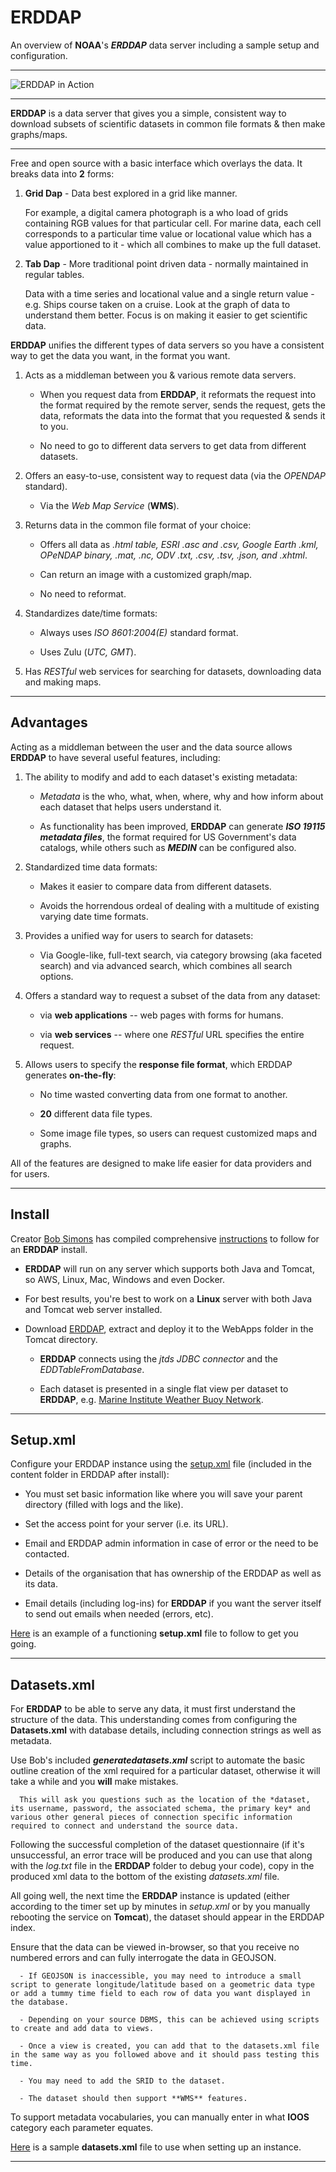 # ERDDAP

An overview of **NOAA**'s **_ERDDAP_** data server including a sample setup and configuration.

---
![ERDDAP in Action][logo]

[logo]: http://www.digital-geography.com/wp-content/uploads/2016/03/MakeGraph.png "Example ERDDAP Interface"


---
**ERDDAP** is a data server that gives you a simple, consistent way to download subsets of scientific datasets in common file formats & then make graphs/maps.

---
Free and open source with a basic interface which overlays the data. It breaks data into **2** forms:

1. **Grid Dap** - Data best explored in a grid like manner.

   For example, a digital camera photograph is a who load of grids containing RGB values for that particular cell.
For marine data, each cell corresponds to a particular time value or locational value which has a value apportioned to it - which all combines to make up the full dataset.

2. **Tab Dap** - More traditional point driven data - normally maintained in regular tables.

   Data with a time series and locational value and a single return value - e.g. Ships course taken on a cruise.
Look at the graph of data to understand them better.
Focus is on making it easier to get scientific data.

**ERDDAP** unifies the different types of data servers so you have a consistent way to get the data you want, in the format you want.

1. Acts as a middleman between you & various remote data servers.

   + When you request data from **ERDDAP**, it reformats the request into the format required by the remote server, sends the request, gets the data, reformats the data into the format that you requested & sends it to you.

   + No need to go to different data servers to get data from different datasets.

2. Offers an easy-to-use, consistent way to request data (via the *OPENDAP* standard).

   + Via the *Web Map Service* (**WMS**).

3. Returns data in the common file format of your choice:
  
   + Offers all data as *.html table, ESRI .asc and .csv, Google Earth .kml, OPeNDAP binary, .mat, .nc, ODV .txt, .csv, .tsv, .json, and .xhtml*.

   + Can return an image with a customized graph/map.

   + No need to reformat.
  
4. Standardizes date/time formats:

   + Always uses *ISO 8601:2004(E)* standard format.

   + Uses Zulu (*UTC, GMT*).
  
5. Has *RESTful* web services for searching for datasets, downloading data and making maps.

---
## Advantages

Acting as a middleman between the user and the data source allows **ERDDAP** to have several useful features, including:

   1. The ability to modify and add to each dataset's existing metadata:
   
      - _Metadata_ is the who, what, when, where, why and how inform about each dataset that helps users understand it.
      
      - As functionality has been improved, **ERDDAP** can generate ***ISO 19115 metadata files***, the format required for US Government's data catalogs, while others such as ***MEDIN*** can be configured also.
      
   2. Standardized time data formats:
   
      - Makes it easier to compare data from different datasets.
      
      - Avoids the horrendous ordeal of dealing with a multitude of existing varying date time formats.
      
   3. Provides a unified way for users to search for datasets:
   
       - Via Google-like,  full-text search, via category browsing (aka faceted search) and via advanced search, which combines all search options.
       
   4. Offers a standard way to request a subset of the data from any dataset:
   
        - via **web applications** -- web pages with forms for humans.
        
        - via **web services** -- where one *RESTful* URL specifies the entire request.
        
   5. Allows users to specify the **response file format**, which ERDDAP generates **on-the-fly**:
   
        - No time wasted converting data from one format to another.
        
        - **20** different data file types.
        
        - Some image file types, so users can request customized maps and graphs.
       
      
 All of the features are designed to make life easier for data providers and for users.     

---
## Install

Creator [Bob Simons](https://github.com/BobSimons) has compiled comprehensive [instructions](http://coastwatch.pfeg.noaa.gov/erddap/download/setup.html) to follow for an **ERDDAP** install.

   + **ERDDAP** will run on any server which supports both Java and Tomcat, so AWS, Linux, Mac, Windows and even Docker. 

   + For best results, you're best to work on a **Linux** server with both Java and Tomcat web server installed. 
   
   + Download [ERDDAP](https://coastwatch.pfeg.noaa.gov/erddap/download/erddapContent.zip), extract and deploy it to the WebApps folder in the Tomcat directory.

     + **ERDDAP** connects using the *jtds JDBC connector* and the *EDDTableFromDatabase*.
   
     + Each dataset is presented in a single flat view per dataset to **ERDDAP**, e.g. [Marine Institute Weather Buoy Network](https://erddap.marine.ie/erddap/tabledap/IWBNetwork.html).

---
## Setup.xml

Configure your ERDDAP instance using the [setup.xml]() file (included in the content folder in ERDDAP after install):

   - You must set basic information like where you will save your parent directory (filled with logs and the like).

   - Set the access point for your server (i.e. its URL).
   
   - Email and ERDDAP admin information in case of error or the need to be contacted.
   
   - Details of the organisation that has ownership of the ERDDAP as well as its data.
   
   - Email details (including log-ins) for **ERDDAP** if you want the server itself to send out emails when needed (errors, etc).
 
[Here]() is an example of a functioning **setup.xml** file to follow to get you going.

---
## Datasets.xml

For **ERDDAP** to be able to serve any data, it must first understand the structure of the data. 
This understanding comes from configuring the **Datasets.xml** with database details, including connection strings as well as metadata.

Use Bob's included ***generatedatasets.xml*** script to automate the basic outline creation of the xml required for a particular dataset, otherwise it will take a while and you **will** make mistakes.
 
      This will ask you questions such as the location of the *dataset, its username, password, the associated schema, the primary key* and various other general pieces of connection specific information required to connect and understand the source data.
 
Following the successful completion of the dataset questionnaire (if it's unsuccessful, an error trace will be produced and you can use that along with the *log.txt* file in the **ERDDAP** folder to debug your code), copy in the produced xml data to the bottom of the existing *datasets.xml* file.
 
All going well, the next time the **ERDDAP** instance is updated (either according to the timer set up by minutes in *setup.xml* or by you manually rebooting the service on **Tomcat**), the dataset should appear in the ERDDAP index.
 
Ensure that the data can be viewed in-browser, so that you receive no numbered errors and can fully interrogate the data in GEOJSON.

      - If GEOJSON is inaccessible, you may need to introduce a small script to generate longitude/latitude based on a geometric data type or add a tummy time field to each row of data you want displayed in the database.

      - Depending on your source DBMS, this can be achieved using scripts to create and add data to views.

      - Once a view is created, you can add that to the datasets.xml file in the same way as you followed above and it should pass testing this time.

      - You may need to add the SRID to the dataset.

      - The dataset should then support **WMS** features.
 
To support metadata vocabularies, you can manually enter in what **IOOS** category each parameter equates.
 
[Here]() is a sample **datasets.xml** file to use when setting up an instance.

---
